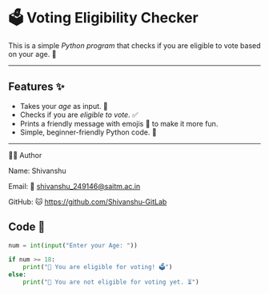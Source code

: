 # 🗳 Voting Eligibility Checker

This is a simple *Python program* that checks if you are eligible to vote based on your age. 🎉

---

## Features ✨

- Takes your *age* as input. 👤  
- Checks if you are *eligible to vote*. ✅  
- Prints a friendly message with emojis 🎈 to make it more fun.  
- Simple, beginner-friendly Python code. 🐍

---

 👨‍💻 Author

Name: Shivanshu

Email: 📧 shivanshu_249146@saitm.ac.in


GitHub: 🐱 https://github.com/Shivanshu-GitLab




## Code 📝

```python
num = int(input("Enter your Age: "))

if num >= 18:
    print("🎉 You are eligible for voting! 🗳")
else:
    print("🚫 You are not eligible for voting yet. ⏳")

